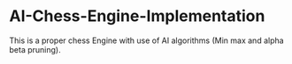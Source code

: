 # AI-Chess-Engine-Implementation
This is a proper chess Engine with use of AI algorithms (Min max and alpha beta pruning).
